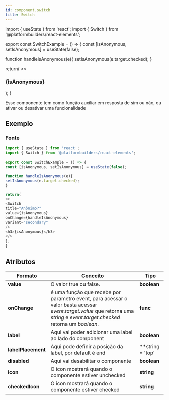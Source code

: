 ```yaml
---
id: component.switch
title: Switch
---
```


<!-- Component declaration begin -->

import { useState } from 'react';
import { Switch } from '@platformbuilders/react-elements';

export const SwitchExample = () => {
const [isAnonymous, setIsAnonymous] = useState(false);

function handleIsAnonymous(e){
setIsAnonymous(e.target.checked);
}

return(
<>
<Switch
title="Anônimo?"
value={isAnonymous}
onChange={handleIsAnonymous}
variant="secondary"
/>
<h3>{isAnonymous}</h3>
</>
);
}

<!-- Component declaration end -->

<!-- Documentation begin -->
Esse componente tem como função auxiliar em resposta de sim ou não, ou ativar ou desativar uma funcionalidade

## Exemplo

### Fonte

```javascript
import { useState } from 'react';
import { Switch } from '@platformbuilders/react-elements';

export const SwitchExample = () => {
const [isAnonymous, setIsAnonymous] = useState(false);

function handleIsAnonymous(e){
setIsAnonymous(e.target.checked);
}

return(
<>
<Switch
title="Anônimo?"
value={isAnonymous}
onChange={handleIsAnonymous}
variant="secondary"
/>
<h3>{isAnonymous}</h3>
</>
);
}

```

## Atributos

| Formato        | Conceito      | Tipo   |
| ------|-----|-----|
| **value** 	| O valor true ou false. 	| **boolean** 	|
| **onChange**  	| é uma função que recebe por parametro event, para acessar o valor basta acessar *event.target.value* que retorna uma *string* e *event.target.checked* retorna um *boolean*. 	| **func**
| **label**  	| Aqui vai poder adicionar uma label ao lado do component 	| **boolean** 	|
| **labelPlacement**  	| Aqui pode definir a posição da label, por default é end	| **string = 'top' | 'start' | 'bottom' | 'end'** 	|
| **disabled**  	| Aqui vai desabilitar o componente 	| **boolean** 	|
| **icon** 	| O icon mostrará quando o componente estiver unchecked	| **string** 	|
| **checkedIcon** 	| O icon mostrará quando o componente estiver checked 	| **string** 	|
